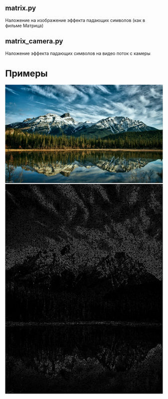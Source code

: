 ## matrix.py
Наложение на изображение эффекта падающих символов (как в фильме Матрица)
## matrix_camera.py
Наложение эффекта падающих символов на видео поток с камеры 
# Примеры
![Image](https://github.com/MR-Geri/matrix/blob/master/1.jpg)
![Image](https://github.com/MR-Geri/matrix/blob/master/my_f.jpg)
